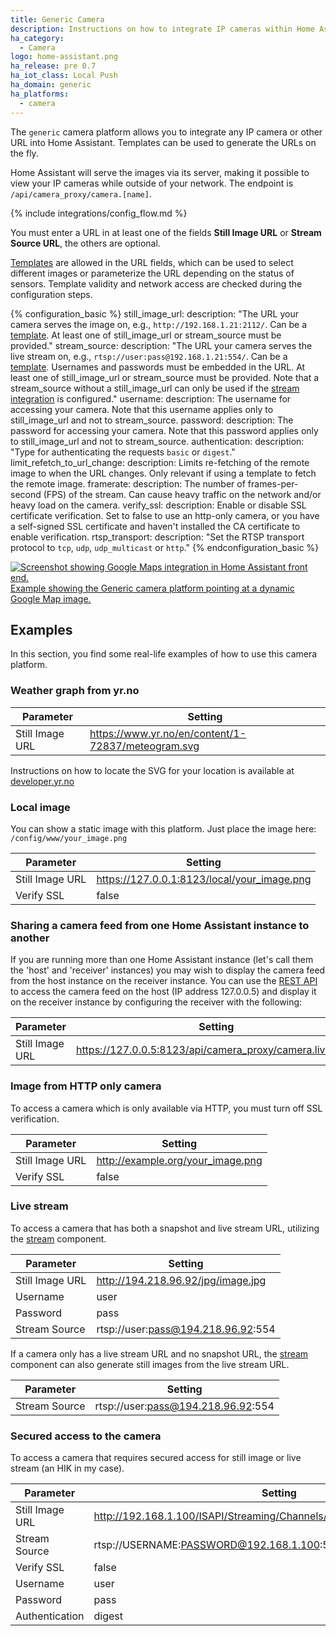 ```yaml
---
title: Generic Camera
description: Instructions on how to integrate IP cameras within Home Assistant.
ha_category:
  - Camera
logo: home-assistant.png
ha_release: pre 0.7
ha_iot_class: Local Push
ha_domain: generic
ha_platforms:
  - camera
---
```


The `generic` camera platform allows you to integrate any IP camera or other URL into Home Assistant. Templates can be used to generate the URLs on the fly.

Home Assistant will serve the images via its server, making it possible to view your IP cameras while outside of your network. The endpoint is `/api/camera_proxy/camera.[name]`.

{% include integrations/config_flow.md %}

You must enter a URL in at least one of the fields **Still Image URL** or **Stream Source URL**, the others are optional.

[Templates](/topics/templating/) are allowed in the URL fields, which can be used to select different images or parameterize the URL depending on the status of sensors.  Template validity and network access are checked during the configuration steps.

{% configuration_basic %}
still_image_url:
  description: "The URL your camera serves the image on, e.g., `http://192.168.1.21:2112/`. Can be a [template](/topics/templating/). At least one of still_image_url or stream_source must be provided."
stream_source:
  description: "The URL your camera serves the live stream on, e.g., `rtsp://user:pass@192.168.1.21:554/`. Can be a [template](/topics/templating/). Usernames and passwords must be embedded in the URL. At least one of still_image_url or stream_source must be provided. Note that a stream_source without a still_image_url can only be used if the [stream integration](/integrations/stream/) is configured."
username:
  description: The username for accessing your camera. Note that this username applies only to still_image_url and not to stream_source.
password:
  description: The password for accessing your camera. Note that this password applies only to still_image_url and not to stream_source.
authentication:
  description: "Type for authenticating the requests `basic` or `digest`."
limit_refetch_to_url_change:
  description: Limits re-fetching of the remote image to when the URL changes. Only relevant if using a template to fetch the remote image.
framerate:
  description: The number of frames-per-second (FPS) of the stream. Can cause heavy traffic on the network and/or heavy load on the camera.
verify_ssl:
  description: Enable or disable SSL certificate verification. Set to false to use an http-only camera, or you have a self-signed SSL certificate and haven't installed the CA certificate to enable verification.
rtsp_transport:
  description: "Set the RTSP transport protocol to `tcp`, `udp`, `udp_multicast` or `http`."
{% endconfiguration_basic %}

<p class='img'>
  <a href='/examples/google_maps_card/'>
    <img src='/images/integrations/camera/generic-google-maps.png' alt='Screenshot showing Google Maps integration in Home Assistant front end.'>
    Example showing the Generic camera platform pointing at a dynamic Google Map image.
  </a>
</p>

## Examples

In this section, you find some real-life examples of how to use this camera platform.

### Weather graph from yr.no

| Parameter | Setting |
| - | - |
| Still Image URL | https://www.yr.no/en/content/1-72837/meteogram.svg |

Instructions on how to locate the SVG for your location is available at [developer.yr.no](https://developer.yr.no/doc/guides/deprecating-old-widgets/)

### Local image

You can show a static image with this platform. Just place the image here: `/config/www/your_image.png`

| Parameter | Setting |
| - | - |
| Still Image URL | https://127.0.0.1:8123/local/your_image.png |
| Verify SSL  | false |


### Sharing a camera feed from one Home Assistant instance to another

If you are running more than one Home Assistant instance (let's call them the 'host' and 'receiver' instances) you may wish to display the camera feed from the host instance on the receiver instance. You can use the [REST API](https://developers.home-assistant.io/docs/api/rest/#get-apicamera_proxycameraentity_id) to access the camera feed on the host (IP address 127.0.0.5) and display it on the receiver instance by configuring the receiver with the following:

| Parameter | Setting |
| - | - |
| Still Image URL | https://127.0.0.5:8123/api/camera_proxy/camera.live_view |

### Image from HTTP only camera

To access a camera which is only available via HTTP, you must turn off SSL verification.

| Parameter | Setting |
| - | - |
| Still Image URL | http://example.org/your_image.png |
| Verify SSL | false |

### Live stream

To access a camera that has both a snapshot and live stream URL, utilizing the [stream](/integrations/stream/) component.

| Parameter | Setting |
| - | - |
| Still Image URL | http://194.218.96.92/jpg/image.jpg |
| Username | user |
| Password | pass |
| Stream Source | rtsp://user:pass@194.218.96.92:554 |

If a camera only has a live stream URL and no snapshot URL, the [stream](/integrations/stream/) component can also generate still images from the live stream URL.

| Parameter | Setting |
| - | - |
| Stream Source | rtsp://user:pass@194.218.96.92:554 |

### Secured access to the camera

To access a camera that requires secured access for still image or live stream (an HIK in my case).

| Parameter | Setting |
| - | - |
| Still Image URL | http://192.168.1.100/ISAPI/Streaming/Channels/101/picture |
| Stream Source | rtsp://USERNAME:PASSWORD@192.168.1.100:554/Streaming/Channels/102 |
| Verify SSL | false |
| Username | user |
| Password | pass |
| Authentication | digest |
